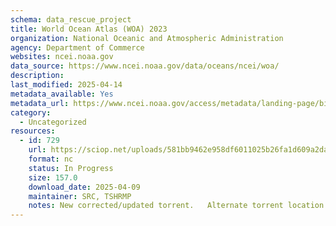 ```yaml
---
schema: data_rescue_project 
title: World Ocean Atlas (WOA) 2023
organization: National Oceanic and Atmospheric Administration
agency: Department of Commerce
websites: ncei.noaa.gov
data_source: https://www.ncei.noaa.gov/data/oceans/ncei/woa/
description: 
last_modified: 2025-04-14
metadata_available: Yes
metadata_url: https://www.ncei.noaa.gov/access/metadata/landing-page/bin/iso?id=gov.noaa.nodc:0270533
category:
  - Uncategorized
resources:
  - id: 729
    url: https://sciop.net/uploads/581bb9462e958df6011025b26fa1d609a2dafd73
    format: nc
    status: In Progress
    size: 157.0
    download_date: 2025-04-09
    maintainer: SRC, TSHRMP
    notes: New corrected/updated torrent.   Alternate torrent location https//academictorrents.com/details/581bb9462e958df6011025b26fa1d609a2dafd73
---
```

